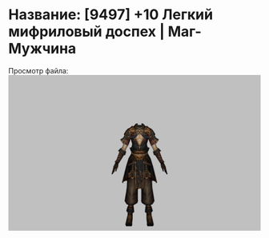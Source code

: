 # Название: [9497] +10 Легкий мифриловый доспех | Маг-Мужчина

Просмотр файла:
![p040021.png](p040021.png)